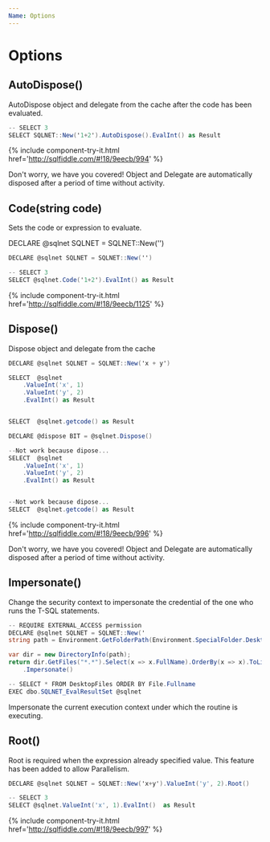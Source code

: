 ```yaml
---
Name: Options
---
```


# Options

## AutoDispose()

AutoDispose object and delegate from the cache after the code has been evaluated.


```csharp
-- SELECT 3
SELECT SQLNET::New('1+2').AutoDispose().EvalInt() as Result

```
{% include component-try-it.html href='http://sqlfiddle.com/#!18/9eecb/994' %}

Don't worry, we have you covered! Object and Delegate are automatically disposed after a period of time without activity.

## Code(string code)

Sets the code or expression to evaluate.

DECLARE @sqlnet SQLNET = SQLNET::New('')


```csharp
DECLARE @sqlnet SQLNET = SQLNET::New('')

-- SELECT 3
SELECT @sqlnet.Code('1+2').EvalInt() as Result

```
{% include component-try-it.html href='http://sqlfiddle.com/#!18/9eecb/1125' %}

## Dispose()

Dispose object and delegate from the cache


```csharp
DECLARE @sqlnet SQLNET = SQLNET::New('x + y')

SELECT  @sqlnet
    .ValueInt('x', 1)
    .ValueInt('y', 2)
    .EvalInt() as Result


SELECT  @sqlnet.getcode() as Result

DECLARE @dispose BIT = @sqlnet.Dispose()

--Not work because dipose...
SELECT  @sqlnet
    .ValueInt('x', 1)
    .ValueInt('y', 2)
    .EvalInt() as Result


--Not work because dipose...
SELECT  @sqlnet.getcode() as Result
```
{% include component-try-it.html href='http://sqlfiddle.com/#!18/9eecb/996' %}

Don't worry, we have you covered! Object and Delegate are automatically disposed after a period of time without activity.

## Impersonate()

Change the security context to impersonate the credential of the one who runs the T-SQL statements.


```csharp
-- REQUIRE EXTERNAL_ACCESS permission
DECLARE @sqlnet SQLNET = SQLNET::New('
string path = Environment.GetFolderPath(Environment.SpecialFolder.Desktop);

var dir = new DirectoryInfo(path);
return dir.GetFiles("*.*").Select(x => x.FullName).OrderBy(x => x).ToList();')
    .Impersonate()

-- SELECT * FROM DesktopFiles ORDER BY File.Fullname
EXEC dbo.SQLNET_EvalResultSet @sqlnet

```


Impersonate the current execution context under which the routine is executing.

## Root()

Root is required when the expression already specified value. This feature has been added to allow Parallelism.


```csharp
DECLARE @sqlnet SQLNET = SQLNET::New('x+y').ValueInt('y', 2).Root()

-- SELECT 3
SELECT @sqlnet.ValueInt('x', 1).EvalInt()  as Result

```
{% include component-try-it.html href='http://sqlfiddle.com/#!18/9eecb/997' %}
